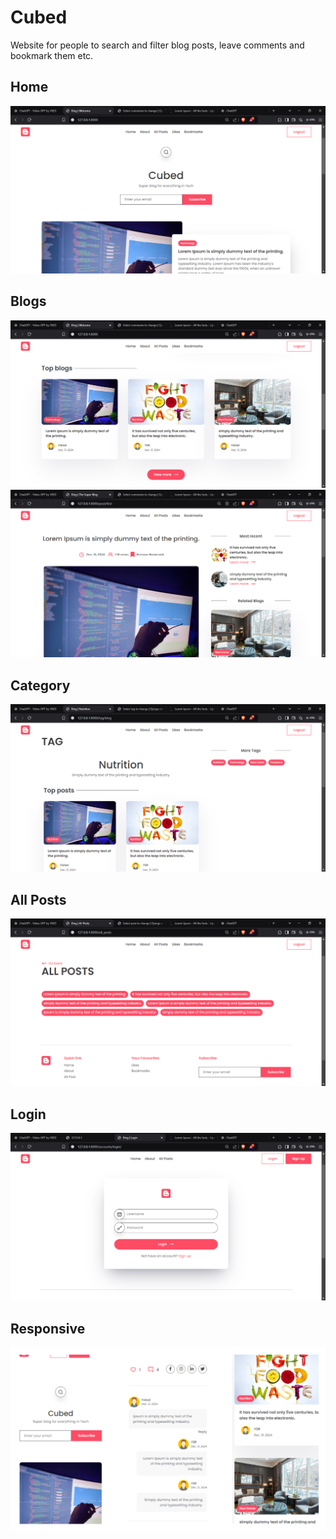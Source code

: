 # Cubed
Website for people to search and filter blog posts, leave comments and bookmark them etc.

## Home
<img src="./resources/1 Home.PNG">  

##  Blogs
<img src="./resources/2 Blogs.PNG">  
<img src="./resources/3 Blog.PNG">  

## Category
<img src="./resources/6 Category.PNG">  

## All Posts
<img src="./resources/7 All Posts.PNG">  

## Login
<img src="./resources/8 Login.PNG">  

## Responsive
<img src="./resources/9 Responsive.png">  